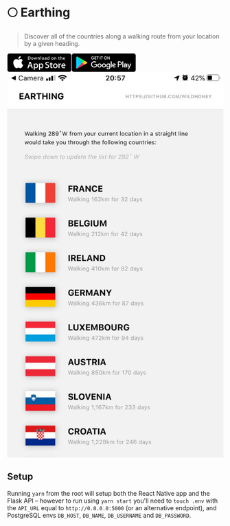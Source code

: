 # 🌕 Earthing

> Discover all of the countries along a walking route from your location by a given heading.

<img src="media/apple.png" width="150" align="left" alt="Apple Store" />
<img src="media/google.png" width="150" align="left" alt="Google Store" />

<img src="media/screenshot.jpg" alt="Screenshot" />

## Setup

Running `yarn` from the root will setup both the React Native app and the Flask API &ndash; however to run using `yarn start` you'll need to `touch .env` with the `API_URL` equal to `http://0.0.0.0:5000` (or an alternative endpoint), and PostgreSQL envs `DB_HOST`, `DB_NAME`, `DB_USERNAME` and `DB_PASSWORD`.
